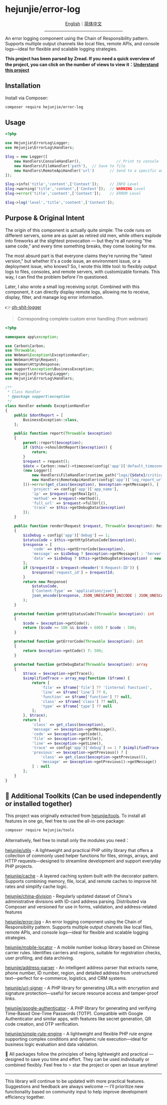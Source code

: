 # hejunjie/error-log

<div align="center">
  <a href="./README.md">English</a>｜<a href="./README.zh-CN.md">简体中文</a>
  <hr width="50%"/>
</div>

An error logging component using the Chain of Responsibility pattern. Supports multiple output channels like local files, remote APIs, and console logs—ideal for flexible and scalable logging strategies.

**This project has been parsed by Zread. If you need a quick overview of the project, you can click on the number of views to view it：[Understand this project](https://zread.ai/zxc7563598/php-error-log)**

## Installation

Install via Composer:

```bash
composer require hejunjie/error-log
```

## Usage

```php
<?php

use Hejunjie\ErrorLog\Logger;
use Hejunjie\ErrorLog\Handlers;

$log = new Logger([
    new Handlers\ConsoleHandler(),                // Print to console
    new Handlers\FileHandler('path'),  // Save to file
    new Handlers\RemoteApiHandler('url')       // Send to a specific address
]);

$log->info('title','content',['Context']);     // INFO Level
$log->warning('title','content',['Context']);  // WARNING Level
$log->error('title','content',['Context']);    // ERROR Level

$log->log('level','title','content',['Context']);
```

## Purpose & Original Intent

The origin of this component is actually quite simple:
The code runs on different servers, some are as quiet as retired old men, while others explode into fireworks at the slightest provocation — but they're all running "the same code," and every time something breaks, they come looking for me.

The most absurd part is that everyone claims they’re running the "latest version," but whether it's a code issue, an environment issue, or a deployment issue, who knows?
So, I wrote this little tool: to flexibly output logs to files, consoles, and remote servers, with customizable formats. This way, I can find the problem before I'm questioned.

Later, I also wrote a small log receiving script. Combined with this component, it can directly display remote logs, allowing me to receive, display, filter, and manage log error information.

👉 [oh-shit-logger](https://github.com/zxc7563598/oh-shit-logger)

> Corresponding complete custom error handling (from webman)

```php
<?php

namespace app\exception;

use Carbon\Carbon;
use Throwable;
use Webman\Exception\ExceptionHandler;
use Webman\Http\Request;
use Webman\Http\Response;
use support\exception\BusinessException;
use Hejunjie\ErrorLog\Logger;
use Hejunjie\ErrorLog\Handlers;

/**
 * Class Handler
 * @package support\exception
 */
class Handler extends ExceptionHandler
{
    public $dontReport = [
        BusinessException::class,
    ];

    public function report(Throwable $exception)
    {
        parent::report($exception);
        if ($this->shouldntReport($exception)) {
            return;
        }
        $request = request();
        $date = Carbon::now()->timezone(config('app')['default_timezone'])->format('Y-m-d');
        (new Logger([
            new Handlers\FileHandler(runtime_path("logs/{$date}/critical")),
            new Handlers\RemoteApiHandler(config('app')['log_report_url'])
        ]))->error(get_class($exception), $exception->getMessage(), [
            'project' => config('app')['app_name'],
            'ip' => $request->getRealIp(),
            'method' => $request->method(),
            'full_url' => $request->fullUrl(),
            'trace' => $this->getDebugData($exception)
        ]);
    }

    public function render(Request $request, Throwable $exception): Response
    {
        $isDebug = config('app')['debug'] == 1;
        $statusCode = $this->getHttpStatusCode($exception);
        $response = [
            'code' => $this->getErrorCode($exception),
            'message' => $isDebug ? $exception->getMessage() : 'Server Error',
            'data' => $isDebug ? $this->getDebugData($exception) : new \stdClass()
        ];
        if ($requestId = $request->header('X-Request-ID')) {
            $response['request_id'] = $requestId;
        }
        return new Response(
            $statusCode,
            ['Content-Type' => 'application/json'],
            json_encode($response, JSON_UNESCAPED_UNICODE | JSON_UNESCAPED_SLASHES)
        );
    }

    protected function getHttpStatusCode(Throwable $exception): int
    {
        $code = $exception->getCode();
        return ($code >= 100 && $code < 600) ? $code : 500;
    }

    protected function getErrorCode(Throwable $exception): int
    {
        return $exception->getCode() ?: 500;
    }

    protected function getDebugData(Throwable $exception): array
    {
        $trace = $exception->getTrace();
        $simplifiedTrace = array_map(function ($frame) {
            return [
                'file' => $frame['file'] ?? '[internal function]',
                'line' => $frame['line'] ?? 0,
                'function' => $frame['function'] ?? null,
                'class' => $frame['class'] ?? null,
                'type' => $frame['type'] ?? null
            ];
        }, $trace);
        return [
            'class' => get_class($exception),
            'message' => $exception->getMessage(),
            'code' => $exception->getCode(),
            'file' => $exception->getFile(),
            'line' => $exception->getLine(),
            'trace' => config('app')['debug'] == 1 ? $simplifiedTrace : array_slice($simplifiedTrace, 0, 5),
            'previous' => $exception->getPrevious() ? [
                'class' => get_class($exception->getPrevious()),
                'message' => $exception->getPrevious()->getMessage()
            ] : null
        ];
    }
}

```

## 🔧 Additional Toolkits (Can be used independently or installed together)

This project was originally extracted from [hejunjie/tools](https://github.com/zxc7563598/php-tools).
To install all features in one go, feel free to use the all-in-one package:

```bash
composer require hejunjie/tools
```

Alternatively, feel free to install only the modules you need：

[hejunjie/utils](https://github.com/zxc7563598/php-utils) - A lightweight and practical PHP utility library that offers a collection of commonly used helper functions for files, strings, arrays, and HTTP requests—designed to streamline development and support everyday PHP projects.

[hejunjie/cache](https://github.com/zxc7563598/php-cache) - A layered caching system built with the decorator pattern. Supports combining memory, file, local, and remote caches to improve hit rates and simplify cache logic.

[hejunjie/china-division](https://github.com/zxc7563598/php-china-division) - Regularly updated dataset of China's administrative divisions with ID-card address parsing. Distributed via Composer and versioned for use in forms, validation, and address-related features

[hejunjie/error-log](https://github.com/zxc7563598/php-error-log) - An error logging component using the Chain of Responsibility pattern. Supports multiple output channels like local files, remote APIs, and console logs—ideal for flexible and scalable logging strategies.

[hejunjie/mobile-locator](https://github.com/zxc7563598/php-mobile-locator) - A mobile number lookup library based on Chinese carrier rules. Identifies carriers and regions, suitable for registration checks, user profiling, and data archiving.

[hejunjie/address-parser](https://github.com/zxc7563598/php-address-parser) - An intelligent address parser that extracts name, phone number, ID number, region, and detailed address from unstructured text—perfect for e-commerce, logistics, and CRM systems.

[hejunjie/url-signer](https://github.com/zxc7563598/php-url-signer) - A PHP library for generating URLs with encryption and signature protection—useful for secure resource access and tamper-proof links.

[hejunjie/google-authenticator](https://github.com/zxc7563598/php-google-authenticator) - A PHP library for generating and verifying Time-Based One-Time Passwords (TOTP). Compatible with Google Authenticator and similar apps, with features like secret generation, QR code creation, and OTP verification.

[hejunjie/simple-rule-engine](https://github.com/zxc7563598/php-simple-rule-engine) - A lightweight and flexible PHP rule engine supporting complex conditions and dynamic rule execution—ideal for business logic evaluation and data validation.

👀 All packages follow the principles of being lightweight and practical — designed to save you time and effort. They can be used individually or combined flexibly. Feel free to ⭐ star the project or open an issue anytime!

---

This library will continue to be updated with more practical features. Suggestions and feedback are always welcome — I’ll prioritize new functionality based on community input to help improve development efficiency together.
